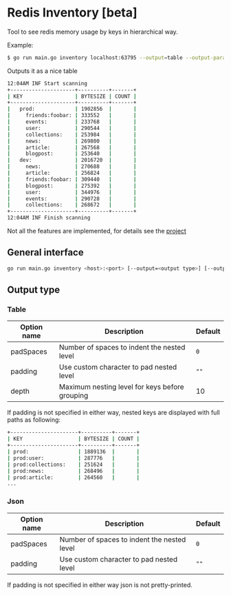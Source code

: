 Redis Inventory [beta]
=====================

Tool to see redis memory usage by keys in hierarchical way.

Example:
```bash
$ go run main.go inventory localhost:63795 --output=table --output-params="padSpaces=2&depth=2"                                                                                                                                                                                       643ms  Do 22 Jul 2021 22:01:41 UTC
```

Outputs it as a nice table
```bash
12:04AM INF Start scanning
+---------------------+----------+-------+
| KEY                 | BYTESIZE | COUNT |
+---------------------+----------+-------+
|   prod:             | 1902856  |       |
|     friends:foobar: | 333552   |       |
|     events:         | 233768   |       |
|     user:           | 290544   |       |
|     collections:    | 253984   |       |
|     news:           | 269800   |       |
|     article:        | 267568   |       |
|     blogpost:       | 253640   |       |
|   dev:              | 2016720  |       |
|     news:           | 270688   |       |
|     article:        | 256824   |       |
|     friends:foobar: | 309440   |       |
|     blogpost:       | 275392   |       |
|     user:           | 344976   |       |
|     events:         | 290728   |       |
|     collections:    | 268672   |       |
+---------------------+----------+-------+
12:04AM INF Finish scanning
```

Not all the features are implemented, for details see the [project](https://github.com/obukhov/redis-inventory/projects/1)

## General interface

```bash
go run main.go inventory <host>:<port> [--output=<output type>] [--output-params=<querstring serialized params>]
```

## Output type

### Table

| Option name  | Description                                    | Default   | 
|--------------|------------------------------------------------|-----------|
| padSpaces    | Number of spaces to indent the nested level    | `0`      |
| padding      | Use custom character to pad nested level       | `""`      |
| depth        | Maximum nesting level for keys before grouping | 10        |


If padding is not specified in either way, nested keys are displayed with full paths as following:
```bash
+----------------------+----------+-------+
| KEY                  | BYTESIZE | COUNT |
+----------------------+----------+-------+
| prod:                | 1889136  |       |
| prod:user:           | 287776   |       |
| prod:collections:    | 251624   |       |
| prod:news:           | 268496   |       |
| prod:article:        | 264560   |       |
...
```

### Json

| Option name  | Description                                  | Default   | 
|--------------|----------------------------------------------|-----------|
| padSpaces    | Number of spaces to indent the nested level  | `0`      |
| padding      | Use custom character to pad nested level     | `""`      |

If padding is not specified in either way json is not pretty-printed.
